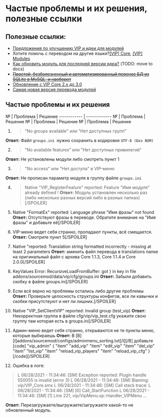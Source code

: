 # Частые проблемы и их решения, полезные ссылки

## Полезные ссылки:

* [Предложения по улучшению VIP и идеи для модулей](http://hlmod.ru/threads/predlozhenija-po-uluchsheniju-vip-i-idei-dlja-modulej.26407/)
* Хотите помочь с переводом на другие языки?[[VIP] Core](http://translator.mitchdempsey.com/sourcemod_plugins/265), [[VIP] Modules](http://translator.mitchdempsey.com/sourcemod_plugins/272)
* [Как обновить модуль для последней версии ядра?](https://github.com/R1KO/VIP-Core/blob/master/update_modules.md) (TODO: move to docs)
* ~~[Простой, безболезненный и автоматизированный перенос БД из SQLite в MySQL, и наоборот](https://hlmod.ru/threads/vip-core.37613/page-41#post-352843)~~
* [Обновление с VIP Core 2.х до 3.0](https://hlmod.ru/threads/vip-core.37613/page-46#post-368144)
* [Самая новая версия перевода модулей](https://hlmod.ru/resources/vip-translations-vip-module.938/)

## Частые проблемы и их решения

№ | Проблема | Решение
------------ | -------------
№ | Проблема | Решение
№ | Проблема | Решение
№ | Проблема | Решение


1. > "No groups available" или "Нет доступных групп"

**Ответ:** Файл `groups.ini `нужно сохранить в кодировке `UTF-8 (Без BOM)`

2. > "No available features" или "Нет доступных привилегий"

**Ответ:** Не установлены модули либо смотреть пункт 1

3. > "No access" или "Нет доступа" в VIP-меню

**Ответ:** Не прописан параметр модуля в группу файле `groups.ini`

4. > Native "VIP_RegisterFeature" reported: Feature "Имя модуля" already defined !
**Ответ:** Модуль установлен несколько раз (либо несколько разных версий либо в разных папках)[/SPOILER]
5. Native "FormatEx" reported: Language phrase "Имя фразы" not found
**Ответ:** Отсутствуют фразы в переводе. Обратите внимание на "Имя фразы" и добавьте её[/SPOILER]
6. VIP-меню ведет себя странно, пропадают пункты, всё смещается.
**Ответ:** Смотрите пункт 5[/SPOILER]
7. Native "reported: Translation string formatted incorrectly - missing at least 2 parameters
**Ответ:** аменить файл перевода в translations папке на оригинальный файл с архива Core 1.1.3, Core 1.1.4 и Core 2.0.0[/SPOILER]
8. KeyValues Error: RecursiveLoadFromBuffer: got } in key in file addons/sourcemod/data/vip/cfg/groups.ini
**Ответ:** Забыли добавить скобку в файле groups.ini[/SPOILER]
9. Если всё верно но проблемы остались либо другие проблемы
**Ответ:** Проверьте целосность структуры конфигов, все ли кавычки и скобки присутствуют и нет ли лишних.[/SPOILER]
10. Native "VIP_SetClientVIP" reported: Invalid group (test_vip)
**Ответ:** Некорректная группа в файле cfg/vip/vip_test.cfg укажите свою группу там которая есть в groups.ini[/SPOILER]
11. Админ-меню ведет себя странно, открываются не те пункты меню, которые выбираешь
**Ответ:** 
В [B][I]addons/sourcemod/configs/adminmenu_sorting.txt[/I][/B] добавьте
[code]
   "vip_admin"
   {
       "item"        "add_vip"
       "item"        "edit_vip"
       "item"        "del_vip"
       "item"        "list_vip"
       "item"        "reload_vip_players"
       "item"        "reload_vip_cfg"
   }[/code][/SPOILER]
   
12. Ошибка в логе:

> L 06/28/2021 - 11:34:46: [SM] Exception reported: Plugin handle 550055 is invalid (error 3)
> L 06/28/2021 - 11:34:46: [SM] Blaming: vip/VIP_Core.smx
> L 06/28/2021 - 11:34:46: [SM] Call stack trace:
> L 06/28/2021 - 11:34:46: [SM]   [0] Call_StartFunction
> L 06/28/2021 - 11:34:46: [SM]   [1] Line 221, vip/VipMenu.sp::Handler_VIPMenu
> ...

**Ответ:** Перезагружаете/выгружаете/загружаете какой-то не обновленный модуль.
